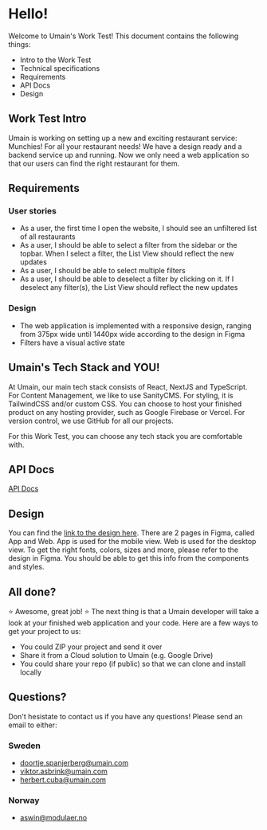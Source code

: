 # Hello!

Welcome to Umain's Work Test! This document contains the following things:

- Intro to the Work Test
- Technical specifications
- Requirements
- API Docs
- Design

## Work Test Intro

Umain is working on setting up a new and exciting restaurant service: Munchies! For all your restaurant needs!
We have a design ready and a backend service up and running. Now we only need a web application so that our users can find the right restaurant for them.

## Requirements

### User stories

- As a user, the first time I open the website, I should see an unfiltered list of all restaurants
- As a user, I should be able to select a filter from the sidebar or the topbar. When I select a filter, the List View should reflect the new updates
- As a user, I should be able to select multiple filters
- As a user, I should be able to deselect a filter by clicking on it. If I deselect any filter(s), the List View should reflect the new updates

### Design

- The web application is implemented with a responsive design, ranging from 375px wide until 1440px wide according to the design in Figma
- Filters have a visual active state

## Umain's Tech Stack and YOU!

At Umain, our main tech stack consists of React, NextJS and TypeScript.
For Content Management, we like to use SanityCMS.
For styling, it is TailwindCSS and/or custom CSS.
You can choose to host your finished product on any hosting provider, such as Google Firebase or Vercel.
For version control, we use GitHub for all our projects.

For this Work Test, you can choose any tech stack you are comfortable with.

## API Docs

[API Docs](https://work-test-web-2024-eze6j4scpq-lz.a.run.app/api-docs/)

## Design

You can find the [link to the design here](https://www.figma.com/file/263XJno7ii0uEaarJP9Ydw/Umain-Tech-Case?type=design&node-id=27%3A5682&mode=design&t=BPI3BgkmmHVtTdCb-1).
There are 2 pages in Figma, called App and Web. App is used for the mobile view. Web is used for the desktop view.
To get the right fonts, colors, sizes and more, please refer to the design in Figma. You should be able to get this info from the components and styles.

## All done?

:star: Awesome, great job! :star:
The next thing is that a Umain developer will take a look at your finished web application and your code.
Here are a few ways to get your project to us:

- You could ZIP your project and send it over
- Share it from a Cloud solution to Umain (e.g. Google Drive)
- You could share your repo (if public) so that we can clone and install locally

## Questions?

Don't hesistate to contact us if you have any questions! Please send an email to either:

### Sweden
- doortje.spanjerberg@umain.com
- viktor.asbrink@umain.com
- herbert.cuba@umain.com

### Norway
- aswin@modulaer.no
